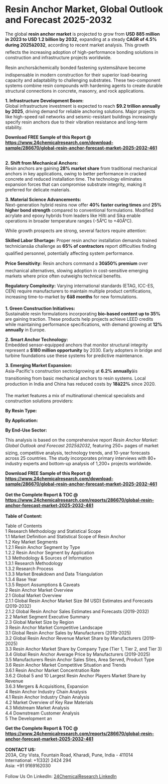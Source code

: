 <h1>Resin Anchor Market, Global Outlook and Forecast 2025-2032</h1><p>The global <strong>resin anchor market</strong> is projected to grow from <strong>USD 885 million in 2023 to USD 1.2 billion by 2032</strong>, expanding at a steady <strong>CAGR of 4.5% during 2025â2032</strong>, according to recent market analysis. This growth reflects the increasing adoption of high-performance bonding solutions in construction and infrastructure projects worldwide.</p><p>Resin anchorsâchemically bonded fastening systemsâhave become indispensable in modern construction for their superior load-bearing capacity and adaptability to challenging substrates. These two-component systems combine resin compounds with hardening agents to create durable structural connections in concrete, masonry, and rock applications.</p><p><strong>1. Infrastructure Development Boom:</strong><br>
Global infrastructure investment is expected to reach <strong>$9.2 trillion annually by 2025</strong>, driving demand for reliable anchoring solutions. Major projects like high-speed rail networks and seismic-resistant buildings increasingly specify resin anchors due to their vibration resistance and long-term stability.</p><div><b>Download FREE Sample of this Report @ 
            <a href="https://www.24chemicalresearch.com/download-sample/286670/global-resin-anchor-forecast-market-2025-2032-461">
            https://www.24chemicalresearch.com/download-sample/286670/global-resin-anchor-forecast-market-2025-2032-461</a></b></div><br><p><strong>2. Shift from Mechanical Anchors:</strong><br>
Resin anchors are gaining <strong>28% market share</strong> from traditional mechanical anchors in key applications, owing to better performance in cracked concrete and reduced installation time. The technology eliminates expansion forces that can compromise substrate integrity, making it preferred for delicate materials.</p><p><strong>3. Material Science Advancements:</strong><br>
Next-generation hybrid resins now offer <strong>40% faster curing times</strong> and <strong>25% higher bond strength</strong> compared to conventional formulations. Modified acrylate and epoxy hybrids from leaders like Hilti and Sika enable operations in broader temperature ranges (-5Â°C to +40Â°C).</p><p>While growth prospects are strong, several factors require attention:</p><p><strong>Skilled Labor Shortage:</strong> Proper resin anchor installation demands trained techniciansâa challenge as <strong>65% of contractors</strong> report difficulties finding qualified personnel, potentially affecting system performance.</p><p><strong>Price Sensitivity:</strong> Resin anchors command a <strong>30â50% premium</strong> over mechanical alternatives, slowing adoption in cost-sensitive emerging markets where price often outweighs technical benefits.</p><p><strong>Regulatory Complexity:</strong> Varying international standards (ETAG, ICC-ES, CEN) require manufacturers to maintain multiple product certifications, increasing time-to-market by <strong>6â8 months</strong> for new formulations.</p><p><strong>1. Green Construction Initiatives:</strong><br>
Sustainable resin formulations incorporating <strong>bio-based content up to 35%</strong> are gaining traction. These products help projects achieve LEED credits while maintaining performance specifications, with demand growing at <strong>12% annually</strong> in Europe.</p><p><strong>2. Smart Anchor Technology:</strong><br>
Embedded sensor-equipped anchors that monitor structural integrity represent a <strong>$180 million opportunity</strong> by 2030. Early adopters in bridge and turbine foundations use these systems for predictive maintenance.</p><p><strong>3. Emerging Market Expansion:</strong><br>
Asia-Pacific's construction sectorâgrowing at <strong>6.2% annually</strong>âis transitioning from basic mechanical anchors to resin systems. Local production in India and China has reduced costs by <strong>18â22%</strong> since 2020.</p><p>The market features a mix of multinational chemical specialists and construction solutions providers:</p><p><strong>By Resin Type:</strong></p><p><strong>By Application:</strong></p><p><strong>By End-Use Sector:</strong></p><p>This analysis is based on the comprehensive report <em>Resin Anchor Market: Global Outlook and Forecast 2025â2032</em>, featuring 250+ pages of market sizing, competitive analysis, technology trends, and 10-year forecasts across 25 countries. The study incorporates primary interviews with 80+ industry experts and bottom-up analysis of 1,200+ projects worldwide.</p><div><b>Download FREE Sample of this Report @ 
            <a href="https://www.24chemicalresearch.com/download-sample/286670/global-resin-anchor-forecast-market-2025-2032-461">
            https://www.24chemicalresearch.com/download-sample/286670/global-resin-anchor-forecast-market-2025-2032-461</a></b></div><br><div><b>Get the Complete Report & TOC @ 
            <a href="https://www.24chemicalresearch.com/reports/286670/global-resin-anchor-forecast-market-2025-2032-461">
            https://www.24chemicalresearch.com/reports/286670/global-resin-anchor-forecast-market-2025-2032-461</a></b></div><br>
            <b>Table of Content:</b><p>Table of Contents<br />
1 Research Methodology and Statistical Scope<br />
1.1 Market Definition and Statistical Scope of Resin Anchor<br />
1.2 Key Market Segments<br />
1.2.1 Resin Anchor Segment by Type<br />
1.2.2 Resin Anchor Segment by Application<br />
1.3 Methodology & Sources of Information<br />
1.3.1 Research Methodology<br />
1.3.2 Research Process<br />
1.3.3 Market Breakdown and Data Triangulation<br />
1.3.4 Base Year<br />
1.3.5 Report Assumptions & Caveats<br />
2 Resin Anchor Market Overview<br />
2.1 Global Market Overview<br />
2.1.1 Global Resin Anchor Market Size (M USD) Estimates and Forecasts (2019-2032)<br />
2.1.2 Global Resin Anchor Sales Estimates and Forecasts (2019-2032)<br />
2.2 Market Segment Executive Summary<br />
2.3 Global Market Size by Region<br />
3 Resin Anchor Market Competitive Landscape<br />
3.1 Global Resin Anchor Sales by Manufacturers (2019-2025)<br />
3.2 Global Resin Anchor Revenue Market Share by Manufacturers (2019-2025)<br />
3.3 Resin Anchor Market Share by Company Type (Tier 1, Tier 2, and Tier 3)<br />
3.4 Global Resin Anchor Average Price by Manufacturers (2019-2025)<br />
3.5 Manufacturers Resin Anchor Sales Sites, Area Served, Product Type<br />
3.6 Resin Anchor Market Competitive Situation and Trends<br />
3.6.1 Resin Anchor Market Concentration Rate<br />
3.6.2 Global 5 and 10 Largest Resin Anchor Players Market Share by Revenue<br />
3.6.3 Mergers & Acquisitions, Expansion<br />
4 Resin Anchor Industry Chain Analysis<br />
4.1 Resin Anchor Industry Chain Analysis<br />
4.2 Market Overview of Key Raw Materials<br />
4.3 Midstream Market Analysis<br />
4.4 Downstream Customer Analysis<br />
5 The Development an</p><div><b>Get the Complete Report & TOC @ 
            <a href="https://www.24chemicalresearch.com/reports/286670/global-resin-anchor-forecast-market-2025-2032-461">
            https://www.24chemicalresearch.com/reports/286670/global-resin-anchor-forecast-market-2025-2032-461</a></b></div><br><b>CONTACT US:</b><br>
            203A, City Vista, Fountain Road, Kharadi, Pune, India - 411014<br>
            International: +1(332) 2424 294<br>
            Asia: +91 9169162030 <br><br>
            Follow Us On LinkedIn: <a href="https://www.linkedin.com/company/24chemicalresearch/">24ChemicalResearch LinkedIn</a>